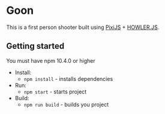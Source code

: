 # Goon

This is a first person shooter built using [PixiJS](http://www.pixijs.com/) + [HOWLER.JS](https://howlerjs.com/).

## Getting started

You must have npm 10.4.0 or higher

* Install:
    * `npm install` - installs dependencies
* Run:
    * `npm start` - starts project
* Build:
    * `npm run build` - builds you project
